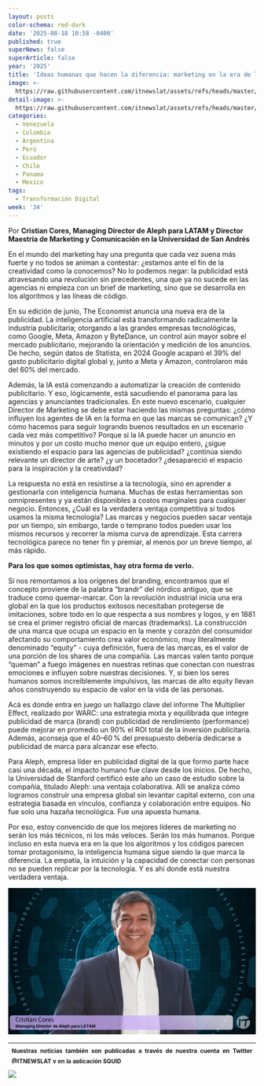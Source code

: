```yaml
---
layout: posts
color-schema: red-dark
date: '2025-08-18 10:58 -0400'
published: true
superNews: false
superArticle: false
year: '2025'
title: 'Ideas humanas que hacen la diferencia: marketing en la era de la IA'
image: >-
  https://raw.githubusercontent.com/itnewslat/assets/refs/heads/master/img/540x320/Cristian-Cores-p.jpg
detail-image: >-
  https://raw.githubusercontent.com/itnewslat/assets/refs/heads/master/img/1024x680/Cristian-Cores-g.jpg
categories:
  - Venezuela
  - Colombia
  - Argentina
  - Perú
  - Ecuador
  - Chile
  - Panama
  - Mexico
tags:
  - Transformación Digital
week: '34'
---
```

Por **Cristian Cores, Managing Director de Aleph para LATAM y Director Maestría de Marketing y Comunicación en la Universidad de San Andrés**

En el mundo del marketing hay una pregunta que cada vez suena más fuerte y no todos se animan a contestar: ¿estamos ante el fin de la creatividad como la conocemos? No lo podemos negar: la publicidad está atravesando una revolución sin precedentes, una que ya no sucede en las agencias ni empieza con un brief de marketing, sino que se desarrolla en los algoritmos y las líneas de código. 

En su edición de junio, The Economist anuncia una nueva era de la publicidad. La inteligencia artificial está transformando radicalmente la industria publicitaria; otorgando a las grandes empresas tecnológicas, como Google, Meta, Amazon y ByteDance, un control aún mayor sobre el mercado publicitario, mejorando la orientación y medición de los anuncios. De hecho, según datos de Statista, en 2024 Google acaparó el 39% del gasto publicitario digital global y, junto a Meta y Amazon, controlaron más del 60% del mercado. 

Además, la IA está comenzando a automatizar la creación de contenido publicitario. Y eso, lógicamente, está sacudiendo el panorama para las agencias y anunciantes tradicionales. En este nuevo escenario, cualquier Director de Marketing se debe estar haciendo las mismas preguntas: ¿cómo influyen los agentes de IA en la forma en que las marcas se comunican? ¿Y cómo hacemos para seguir logrando buenos resultados en un escenario cada vez más competitivo? Porque si la IA puede hacer un anuncio en minutos y por un costo mucho menor que un equipo entero, ¿sigue existiendo el espacio para las agencias de publicidad? ¿continúa siendo relevante un director de arte? ¿y un bocetador? ¿desapareció el espacio para la inspiración y la creatividad?

La respuesta no está en resistirse a la tecnología, sino en aprender a gestionarla con inteligencia humana. Muchas de estas herramientas son omnipresentes y ya están disponibles a costos marginales para cualquier negocio. Entonces, ¿Cuál es la verdadera ventaja competitiva si todos usamos la misma tecnología? Las marcas y negocios pueden sacar ventaja por un tiempo, sin embargo, tarde o temprano todos pueden usar los mismos recursos y recorrer la misma curva de aprendizaje. Esta carrera tecnológica parece no tener fin y premiar, al menos por un breve tiempo, al más rápido.

**Para los que somos optimistas, hay otra forma de verlo.**

Si nos remontamos a los orígenes del branding, encontramos que el concepto proviene de la palabra “brandr” del nórdico antiguo, que se traduce como quemar-marcar. Con la revolución industrial inicia una era global en la que los productos exitosos necesitaban protegerse de imitaciones, sobre todo en lo que respecta a sus nombres y logos, y en 1881 se crea el primer registro oficial de marcas (trademarks). La construcción de una marca que ocupa un espacio en la mente y corazón del consumidor afectando su comportamiento crea valor económico, muy literalmente denominado “equity” - cuya definición, fuera de las marcas, es el valor de una porción de los shares de una compañía. Las marcas valen tanto porque “queman” a fuego imágenes en nuestras retinas que conectan con nuestras emociones e influyen sobre nuestras decisiones. Y, si bien los seres humanos somos increíblemente impulsivos, las marcas de alto equity llevan años construyendo su espacio de valor en la vida de las personas. 

Acá es donde entra en juego un hallazgo clave del informe The Multiplier Effect, realizado por WARC: una estrategia mixta y equilibrada que integre publicidad de marca (brand) con publicidad de rendimiento (performance) puede mejorar en promedio un 90% el ROI total de la inversión publicitaria. Además, aconseja que el 40–60 % del presupuesto debería dedicarse a publicidad de marca para alcanzar ese efecto. 

Para Aleph, empresa líder en publicidad digital de la que formo parte hace casi una década, el impacto humano fue clave desde los inicios. De hecho, la Universidad de Stanford certificó este año un caso de estudio sobre la compañía, titulado Aleph: una ventaja colaborativa. Allí se analiza cómo logramos construir una empresa global sin levantar capital externo, con una estrategia basada en vínculos, confianza y colaboración entre equipos. No fue solo una hazaña tecnológica. Fue una apuesta humana.

Por eso, estoy convencido de que los mejores líderes de marketing no serán los más técnicos, ni los más veloces. Serán los más humanos. Porque incluso en esta nueva era en la que los algoritmos y los códigos parecen tomar protagonismo, la inteligencia humana sigue siendo la que marca la diferencia. La empatía, la intuición y la capacidad de conectar con personas no se pueden replicar por la tecnología. Y es ahí donde está nuestra verdadera ventaja.

![](https://raw.githubusercontent.com/itnewslat/assets/refs/heads/master/img/540x320/Cristian-Cores-p.jpg)

<table style="height: 42px;" width="569">
<tbody>
<tr>
<td style="text-align: justify;"><sub><strong>Nuestras noticias también son publicadas a través de nuestra cuenta en Twitter <a href="https://twitter.com/itnewslat?lang=es">@ITNEWSLAT</a> y en la aplicación <a href="https://squidapp.co/en/">SQUID</a></strong></sub></td>
</tr>
</tbody>
</table>

<img src="https://tracker.metricool.com/c3po.jpg?hash=56f88a41e39ab42c063cc51676587a04"/>